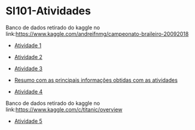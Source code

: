 # SI101-Atividades

Banco de dados retirado do kaggle no link:https://www.kaggle.com/andreifnmg/campeonato-braileiro-20092018


* [Atividade 1](/atividade1.ipynb)

* [Atividade 2](/Atividade2.ipynb)

* [Atividade 3](/Atividade3_fut.ipynb)

* [Resumo com as principais informações obtidas com as atividades](/atividade_resumoDados.ipynb)

* [Atividade 4](/atividade4_fut.ipynb)

Banco de dados retirado do kaggle no link:https://www.kaggle.com/c/titanic/overview

* [Atividade 5](/trabalho5.ipynb)
